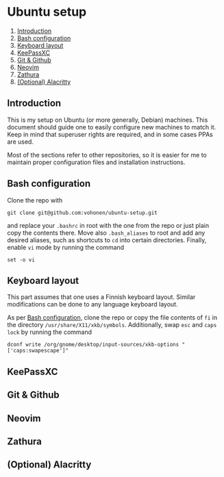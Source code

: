 # Ubuntu setup

1. [Introduction](#introduction)
2. [Bash configuration](#bashconfig)
3. [Keyboard layout](#keyboard)
4. [KeePassXC](#keepassxc)
5. [Git & Github](#git)
6. [Neovim](#nvim)
7. [Zathura](#zathura)
8. [(Optional) Alacritty](#alacritty)

<a name="introduction"></a>
## Introduction
This is my setup on Ubuntu (or more generally, Debian) machines. This document should guide one to easily configure new machines to match it. Keep in mind that superuser rights are required, and in some cases PPAs are used.  

Most of the sections refer to other repositories, so it is easier for me to maintain proper configuration files and installation instructions.

<a name="bashconfig"></a>
## Bash configuration

Clone the repo with 

```shell
git clone git@github.com:vohonen/ubuntu-setup.git 
```

and replace your `.bashrc` in root with the one from the repo or just plain copy the contents there. Move also `.bash_aliases` to root and add any desired aliases, such as shortcuts to `cd` into certain directories. Finally, enable `vi` mode by running the command 

```shell
set -o vi
```

<a name="keyboard"></a>
## Keyboard layout

This part assumes that one uses a Finnish keyboard layout. Similar modifications can be done to any language keyboard layout. 

As per [Bash configuration](#bashconfig), clone the repo or copy the file contents of `fi` in the directory `/usr/share/X11/xkb/symbols`. Additionally, swap `esc` and `caps lock` by running the command 

```shell
dconf write /org/gnome/desktop/input-sources/xkb-options "['caps:swapescape']"
```


<a name="keepassxc"></a>
## KeePassXC


<a name="git"></a>
## Git & Github


<a name="nvim"></a>
## Neovim


<a name="zathura"></a>
## Zathura


<a name="alacritty"></a>
## (Optional) Alacritty


